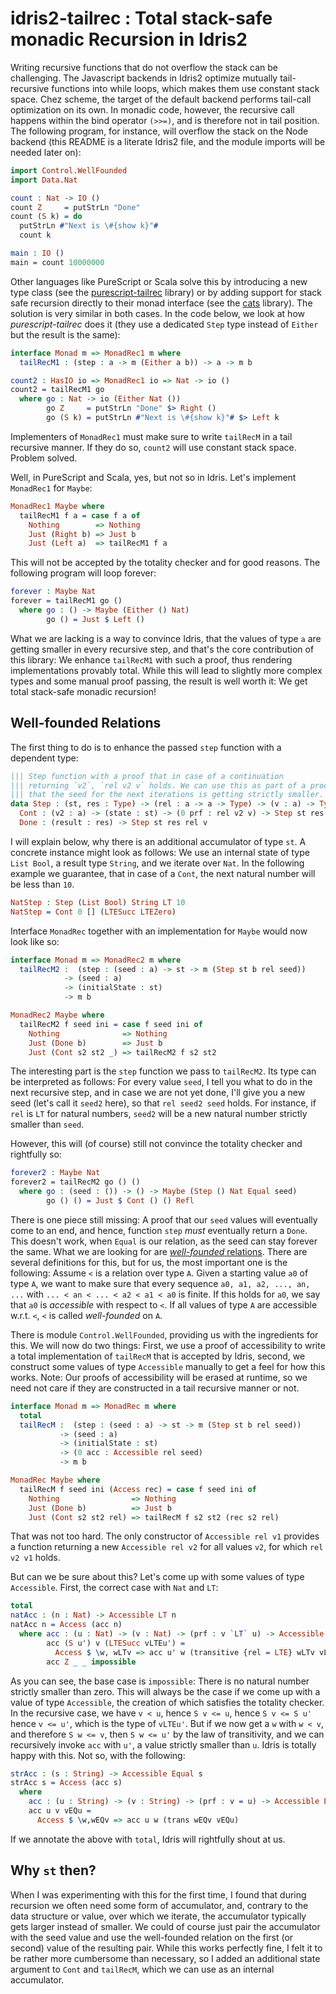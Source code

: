 # idris2-tailrec : Total stack-safe monadic Recursion in Idris2

Writing recursive functions that do not overflow the stack
can be challenging. The Javascript backends in Idris2
optimize mutually tail-recursive
functions into while loops, which makes them use constant stack space.
Chez scheme, the target of the default backend
performs tail-call optimization on its own.
In monadic code, however, the recursive call happens within
the bind operator `(>>=)`, and is therefore not
in tail position. The following program, for instance,
will overflow the stack on the Node backend (this README
is a literate Idris2 file, and the module imports will be
needed later on):

```idris
import Control.WellFounded
import Data.Nat

count : Nat -> IO ()
count Z     = putStrLn "Done"
count (S k) = do
  putStrLn #"Next is \#{show k}"#
  count k

main : IO ()
main = count 10000000
```

Other languages like PureScript or Scala
solve this by introducing a new type class 
(see the [purescript-tailrec](https://github.com/purescript/purescript-tailrec)
library) or by adding support for stack safe recursion
directly to their monad interface
(see the [cats](https://github.com/typelevel/cats) library).
The solution is very similar in both cases. In the code
below, we look at how *purescript-tailrec* does it
(they use a dedicated `Step` type instead of `Either`
but the result is the same):

```idris
interface Monad m => MonadRec1 m where
  tailRecM1 : (step : a -> m (Either a b)) -> a -> m b

count2 : HasIO io => MonadRec1 io => Nat -> io ()
count2 = tailRecM1 go
  where go : Nat -> io (Either Nat ())
        go Z     = putStrLn "Done" $> Right ()
        go (S k) = putStrLn #"Next is \#{show k}"# $> Left k
```

Implementers of `MonadRec1` must make sure to write `tailRecM`
in a tail recursive manner. If they do so, `count2` will use constant
stack space. Problem solved.

Well, in PureScript and Scala, yes, but not so in Idris.
Let's implement `MonadRec1` for `Maybe`:

```idris
MonadRec1 Maybe where
  tailRecM1 f a = case f a of
    Nothing        => Nothing
    Just (Right b) => Just b
    Just (Left a)  => tailRecM1 f a
```

This will not be accepted by the totality checker
and for good reasons. The following program will loop
forever:

```idris
forever : Maybe Nat
forever = tailRecM1 go ()
  where go : () -> Maybe (Either () Nat)
        go () = Just $ Left ()
```

What we are lacking is a way to convince Idris, that the
values of type `a` are getting smaller in every recursive
step, and that's the core contribution of this library:
We enhance `tailRecM1` with such a proof, thus rendering
implementations provably total. While this will lead
to slightly more complex types and some manual proof
passing, the result is well worth it: We get total
stack-safe monadic recursion!

## Well-founded Relations

The first thing to do is to enhance the passed `step` function with
a dependent type:

```idris
||| Step function with a proof that in case of a continuation
||| returning `v2`, `rel v2 v` holds. We can use this as part of a proof
||| that the seed for the next iterations is getting strictly smaller.
data Step : (st, res : Type) -> (rel : a -> a -> Type) -> (v : a) -> Type where
  Cont : (v2 : a) -> (state : st) -> (0 prf : rel v2 v) -> Step st res rel v
  Done : (result : res) -> Step st res rel v
```

I will explain below, why there is an additional accumulator of type `st`.
A concrete instance might look as follows:
We use an internal state of type `List Bool`, a result type `String`,
and we iterate over `Nat`. In the following example
we guarantee, that in case of a `Cont`, the next natural number will
be less than `10`.

```idris
NatStep : Step (List Bool) String LT 10
NatStep = Cont 0 [] (LTESucc LTEZero)
```
Interface `MonadRec` together with an implementation for
`Maybe` would now look like so:

```idris
interface Monad m => MonadRec2 m where
  tailRecM2 :  (step : (seed : a) -> st -> m (Step st b rel seed))
            -> (seed : a)
            -> (initialState : st)
            -> m b

MonadRec2 Maybe where
  tailRecM2 f seed ini = case f seed ini of
    Nothing              => Nothing
    Just (Done b)        => Just b
    Just (Cont s2 st2 _) => tailRecM2 f s2 st2
```

The interesting part is the `step` function we pass to `tailRecM2`.
Its type can be interpreted as follows: For every value `seed`, I tell
you what to do in the next recursive step, and in case we are not yet done,
I'll give you a new seed (let's call it `seed2` here),
so that `rel seed2 seed` holds. For
instance, if `rel` is `LT` for natural numbers, `seed2` will be a new
natural number strictly smaller than `seed`.

However, this will (of course) still not convince the
totality checker and rightfully so:

```idris
forever2 : Maybe Nat
forever2 = tailRecM2 go () ()
  where go : (seed : ()) -> () -> Maybe (Step () Nat Equal seed)
        go () () = Just $ Cont () () Refl
```

There is one piece still missing: A proof that our `seed` values
will eventually come to an end, and hence, function `step` *must*
eventually return a `Done`. This doesn't work, when `Equal`
is our relation, as the seed can stay forever the same.
What we are looking for are
[*well-founded* relations](https://en.wikipedia.org/wiki/Well-founded_relation).
There are several definitions for this, but for us, the most important
one is the following: Assume `<` is a relation over type `A`.
Given a starting value `a0` of type `A`, we want to make sure that
every sequence `a0, a1, a2, ..., an, ...`
with `... < an < ... < a2 < a1 < a0` is finite. If this holds for `a0`,
we say that `a0` is *accessible* with respect to `<`.
If all values of type `A` are accessible w.r.t. `<`, `<` is
called *well-founded* on `A`.

There is module `Control.WellFounded`, providing us with the
ingredients for this. We will now do two things: First, we
use a proof of accessibility to write a total implementation
of `tailRecM` that is accepted by Idris, second, we construct
some values of type `Accessible` manually to get a feel for
how this works. Note: Our proofs of accessibility
will be erased at runtime,
so we need not care if they are constructed in a tail recursive
manner or not.

```idris
interface Monad m => MonadRec m where
  total
  tailRecM :  (step : (seed : a) -> st -> m (Step st b rel seed))
           -> (seed : a)
           -> (initialState : st)
           -> (0 acc : Accessible rel seed)
           -> m b

MonadRec Maybe where
  tailRecM f seed ini (Access rec) = case f seed ini of
    Nothing                => Nothing
    Just (Done b)          => Just b
    Just (Cont s2 st2 rel) => tailRecM f s2 st2 (rec s2 rel)
```

That was not too hard. The only constructor of `Accessible rel v1` provides
a function returning a new `Accessible rel v2` for all values `v2`,
for which `rel v2 v1` holds.

But can we be sure about this? Let's come up with some values
of type `Accessible`. First, the correct case with `Nat` and `LT`:

```idris
total
natAcc : (n : Nat) -> Accessible LT n
natAcc n = Access (acc n)
  where acc : (u : Nat) -> (v : Nat) -> (prf : v `LT` u) -> Accessible LT v
        acc (S u') v (LTESucc vLTEu') =
          Access $ \w, wLTv => acc u' w (transitive {rel = LTE} wLTv vLTEu')
        acc Z _ _ impossible
```

As you can see, the base case is `impossible`: There is no
natural number strictly smaller than zero. This will always
be the case if we come up with a value of type `Accessible`, the
creation of which satisfies the totality checker.
In the recursive case, we have `v < u`, hence `S v <= u`, hence `S v <= S u'`
hence `v <= u'`, which is the type of `vLTEu'`.
But if we now get a `w` with
`w < v`, and therefore `S w <= v`, then `S w <= u'` by the law of
transitivity, and we can recursively invoke `acc` with `u'`, a value strictly
smaller than `u`.
Idris is totally happy with this. Not so, with the following:

```idris
strAcc : (s : String) -> Accessible Equal s
strAcc s = Access (acc s)
  where
    acc : (u : String) -> (v : String) -> (prf : v = u) -> Accessible Equal v
    acc u v vEQu =
      Access $ \w,wEQv => acc u w (trans wEQv vEQu)
```

If we annotate the above with `total`, Idris will rightfully shout
at us.

## Why `st` then?

When I was experimenting with this for the first time, 
I found that during recursion we often need some form of
accumulator, and, contrary to the data structure or
value, over which we iterate, the accumulator typically
gets larger instead of smaller. We could of course just
pair the accumulator with the seed value and use
the well-founded relation on the first (or second) value
of the resulting pair. While this works perfectly fine, I
felt it to be rather more cumbersome than necessary, so
I added an additional state argument to `Cont` and
`tailRecM`, which we can use as an internal accumulator.
